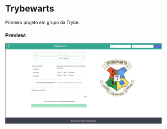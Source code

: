 # Trybewarts

Primeiro projeto em grupo da Trybe.

### Preview:

![Alt text](images/preview-trybewarts.png)
